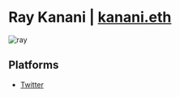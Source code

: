 # Ray Kanani | [kanani.eth](https://twitter.com/raykanani)
![ray](https://cdn.discordapp.com/attachments/894474009759084564/929596164809031800/G0CLulRB_400x400.png)

## Platforms
+ [Twitter](https://twitter.com/raykanani)<br>
